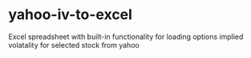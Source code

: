 # yahoo-iv-to-excel
Excel spreadsheet with built-in functionality for loading options implied volatality for selected stock from yahoo
